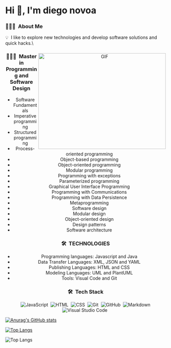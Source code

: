 # Hi 👋, I'm diego novoa

  ### 👨🏻‍💻 &nbsp;About Me
💡 &nbsp;I like to explore new technologies and develop software solutions and quick hacks.\

<a target="_blank" align="center">
  <img align="right" top="500" height="300" width="400" alt="GIF" src="https://media.giphy.com/media/SWoSkN6DxTszqIKEqv/giphy.gif">

### 👨🏻‍💻 &nbsp;Master in Programming and Software Design

- Software Fundamentals
- Imperative programming
- Structured programming
- Process-oriented programming
- Object-based programming
- Object-oriented programming
- Modular programming
- Programming with exceptions
- Parameterized programming
- Graphical User Interface Programming
- Programming with Communications
- Programming with Data Persistence
- Metaprogramming
- Software design
- Modular design
- Object-oriented design
- Design patterns
- Software architecture

### 🛠 &nbsp;TECHNOLOGIES

- Programming languages:
Javascript and Java
- Data Transfer Languages:
XML, JSON and YAML
- Publishing Languages:
HTML and CSS
- Modeling Languages:
UML and PlantUML
- Tools:
Visual Code and Git


### 🛠 &nbsp;Tech Stack
![JavaScript](https://img.shields.io/badge/-JavaScript-05122A?style=flat&logo=javascript)&nbsp;
![HTML](https://img.shields.io/badge/-HTML-05122A?style=flat&logo=HTML5)&nbsp;
![CSS](https://img.shields.io/badge/-CSS-05122A?style=flat&logo=CSS3&logoColor=1572B6)&nbsp;
![Git](https://img.shields.io/badge/-Git-05122A?style=flat&logo=git)&nbsp;
![GitHub](https://img.shields.io/badge/-GitHub-05122A?style=flat&logo=github)&nbsp;
![Markdown](https://img.shields.io/badge/-Markdown-05122A?style=flat&logo=markdown)\
![Visual Studio Code](https://img.shields.io/badge/-Visual%20Studio%20Code-05122A?style=flat&logo=visual-studio-code&logoColor=007ACC)&nbsp;

</a>


[![Anurag's GitHub stats](https://github-readme-stats.vercel.app/api?username=diego-novoa)](https://github.com/diego-novoa/github-readme-stats)

[![Top Langs](https://github-readme-stats.vercel.app/api/top-langs/?username=diego-novoa)](https://github.com/diego-novoa/github-readme-stats)

![Top Langs](https://github-readme-stats.vercel.app/api/top-langs/?username=diego-novoa&hide_progress=true)



